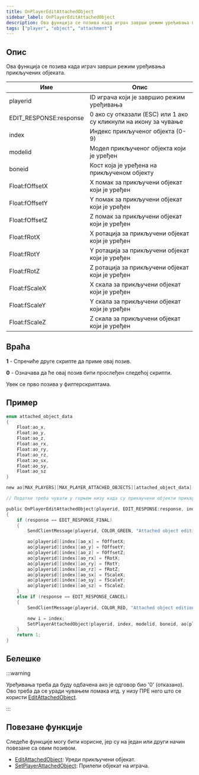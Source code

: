 ```yaml
---
title: OnPlayerEditAttachedObject
sidebar_label: OnPlayerEditAttachedObject
description: Ова функција се позива када играч заврши режим уређивања прикључених објеката.
tags: ["player", "object", "attachment"]
---
```


## Опис

Ова функција се позива када играч заврши режим уређивања прикључених објеката.

| Име                    | Опис                                                             |
|------------------------|----------------------------------------------------------------- |
| playerid               | ID играча који је завршио режим уређивања                        |
| EDIT_RESPONSE:response | 0 ако су отказали (ESC) или 1 ако су кликнули на икону за чување |
| index                  | Индекс прикљученог објекта (0-9)                                 |
| modelid                | Модел прикљученог објекта који је уређен                         |
| boneid                 | Кост која је уређена на прикљученом објекту                      |
| Float:fOffsetX         | X помак за прикључени објекат који је уређен                     |
| Float:fOffsetY         | Y помак за прикључени објекат који је уређен                     |
| Float:fOffsetZ         | Z помак за прикључени објекат који је уређен                     |
| Float:fRotX            | X ротација за прикључени објекат који је уређен                  |
| Float:fRotY            | Y ротација за прикључени објекат који је уређен                  |
| Float:fRotZ            | Z ротација за прикључени објекат који је уређен                  |
| Float:fScaleX          | X скала за прикључени објекат који је уређен                     |
| Float:fScaleY          | Y скала за прикључени објекат који је уређен                     |
| Float:fScaleZ          | Z скала за прикључени објекат који је уређен                     |

## Враћа

**1** - Спречиће друге скрипте да приме овај позив.

**0** - Означава да ће овај позив бити прослеђен следећој скрипти.

Увек се прво позива у филтерскриптама.

## Пример

```c
enum attached_object_data
{
    Float:ao_x,
    Float:ao_y,
    Float:ao_z,
    Float:ao_rx,
    Float:ao_ry,
    Float:ao_rz,
    Float:ao_sx,
    Float:ao_sy,
    Float:ao_sz
}

new ao[MAX_PLAYERS][MAX_PLAYER_ATTACHED_OBJECTS][attached_object_data];

// Податке треба чувати у горњем низу када су прикључени објекти прикључени.

public OnPlayerEditAttachedObject(playerid, EDIT_RESPONSE:response, index, modelid, boneid, Float:fOffsetX, Float:fOffsetY, Float:fOffsetZ, Float:fRotX, Float:fRotY, Float:fRotZ, Float:fScaleX, Float:fScaleY, Float:fScaleZ)
{
    if (response == EDIT_RESPONSE_FINAL)
    {
        SendClientMessage(playerid, COLOR_GREEN, "Attached object edition saved.");

        ao[playerid][index][ao_x] = fOffsetX;
        ao[playerid][index][ao_y] = fOffsetY;
        ao[playerid][index][ao_z] = fOffsetZ;
        ao[playerid][index][ao_rx] = fRotX;
        ao[playerid][index][ao_ry] = fRotY;
        ao[playerid][index][ao_rz] = fRotZ;
        ao[playerid][index][ao_sx] = fScaleX;
        ao[playerid][index][ao_sy] = fScaleY;
        ao[playerid][index][ao_sz] = fScaleZ;
    }
    else if (response == EDIT_RESPONSE_CANCEL)
    {
        SendClientMessage(playerid, COLOR_RED, "Attached object edition not saved.");

        new i = index;
        SetPlayerAttachedObject(playerid, index, modelid, boneid, ao[playerid][i][ao_x], ao[playerid][i][ao_y], ao[playerid][i][ao_z], ao[playerid][i][ao_rx], ao[playerid][i][ao_ry], ao[playerid][i][ao_rz], ao[playerid][i][ao_sx], ao[playerid][i][ao_sy], ao[playerid][i][ao_sz]);
    }
    return 1;
}
```

## Белешке

:::warning

Уређивања треба да буду одбачена ако је одговор био '0' (отказано). Ово треба да се уради чувањем помака итд. у низу ПРЕ него што се користи [EditAttachedObject](../functions/EditAttachedObject).

:::

## Повезане функције

Следеће функције могу бити корисне, јер су на један или други начин повезане са овим позивом.

- [EditAttachedObject](../functions/EditAttachedObject): Уреди прикључени објекат.
- [SetPlayerAttachedObject](../functions/SetPlayerAttachedObject): Прилепи објекат на играча.
